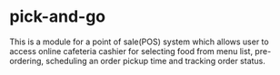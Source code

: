 # pick-and-go
This is a module for a point of sale(POS) system which allows user to access online cafeteria cashier for selecting food from menu list, pre-ordering, scheduling an order pickup time and tracking order status.
